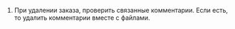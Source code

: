 1) При удалении заказа, проверить связанные комментарии. Если есть, то удалить комментарии вместе с файлами.